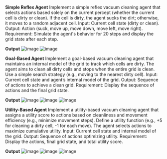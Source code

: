**Simple Reflex Agent**
  Implement a simple reflex vacuum cleaning agent that selects actions based solely on the current percept (whether the current cell is dirty or clean). If the cell is dirty, the agent sucks the dirt; otherwise, it moves to a random adjacent cell.
  Input: Current cell state (dirty or clean).
  Output: Action (suck, move up, move down, move left, move right).
  Requirement: Simulate the agent's behavior for 20 steps and display the grid state after each step.

**Output**
![image](https://github.com/user-attachments/assets/0b9c8db0-9020-4f28-9b6b-2f2532bd32cd)
![image](https://github.com/user-attachments/assets/580f81e2-ba36-4416-a009-4000491225df)

**Goal-Based Agent**
  Implement a goal-based vacuum cleaning agent that maintains an internal model of the grid to track which cells are dirty. The agent aims to clean all dirty cells and stops when the entire grid is clean. Use a simple search strategy (e.g., moving to the nearest dirty cell).
  Input: Current cell state and agent’s internal model of the grid.
  Output: Sequence of actions to achieve a clean grid.
  Requirement: Display the sequence of actions and the final grid state.

**Output**
![image](https://github.com/user-attachments/assets/c23fa07e-05eb-46f6-bf7d-7593a22d84ab)
![image](https://github.com/user-attachments/assets/d188d5b7-293e-482c-b7e3-4d403456b326)
![image](https://github.com/user-attachments/assets/1c84728c-2866-41c4-949f-b3e364805678)

**Utility-Based Agent**
  Implement a utility-based vacuum cleaning agent that assigns a utility score to actions based on cleanliness and movement efficiency (e.g., minimize movement steps). Define a utility function (e.g., +5 for cleaning a dirty cell, -1 for each move). The agent selects actions to maximize cumulative utility.
  Input: Current cell state and internal model of the grid.
  Output: Sequence of actions optimizing utility.
  Requirement: Display the actions, final grid state, and total utility score.


**Output**
![image](https://github.com/user-attachments/assets/d52ec19e-ee38-48f3-a6df-16806030fcae)
![image](https://github.com/user-attachments/assets/95c9d8d3-a221-4906-9a44-0fe969d72a43)
![image](https://github.com/user-attachments/assets/775980a3-6135-4c74-8a55-b9d664eb9aa2)




